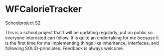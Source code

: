 # WFCalorieTracker
Schoolproject S2

This is a school project that I will be updating regularly, put on public so everyone interested can follow. It is quite an undertaking for me because it is the first time
for me implementing things like inheritance, interfaces, and following SOLID-principles. Feedback is always welcome.
